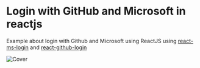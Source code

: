 # Login with GitHub and Microsoft in reactjs
Example about login with Github and Microsoft using ReactJS using [react-ms-login](https://github.com/nishch/react-ms-login) and [react-github-login](https://github.com/checkr/react-github-login)  

![Cover](https://cdn-images-1.medium.com/max/1000/1*yOIyQvYDZlxsF3rlcFQgmw.png)
